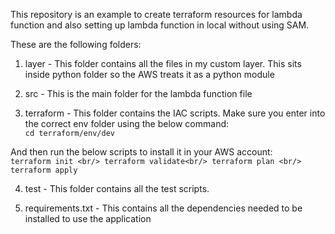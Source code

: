 This repository is an example to create terraform resources for lambda function and also setting up lambda function in local without using SAM.

These are the following folders: <br/>
1. layer - This folder contains all the files in my custom layer. This sits inside python folder so the AWS treats it as a python module

2. src - This is the main folder for the lambda function file<br/>

3. terraform - This folder contains the IAC scripts. Make sure you enter into the correct env folder using the below command:<br/>
`cd terraform/env/dev`

And then run the below scripts to install it in your AWS account: <br/>
`terraform init <br/>
terraform validate<br/>
terraform plan <br/>
terraform apply`

4. test - This folder contains all the test scripts.

5. requirements.txt - This contains all the dependencies needed to be installed to use the application
